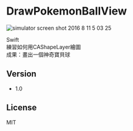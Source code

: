 DrawPokemonBallView
=========

![simulator screen shot 2016 8 11 5 03 25](https://cloud.githubusercontent.com/assets/16394562/17583815/88320fc2-5fe5-11e6-8175-02088572bb7d.png)


Swift <br />
練習如何用CAShapeLayer繪圖 <br />
成果：畫出一個神奇寶貝球

Version
-----------
- 1.0


License
----

MIT
